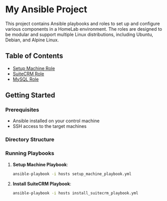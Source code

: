 # My Ansible Project

This project contains Ansible playbooks and roles to set up and configure various components in a HomeLab environment. The roles are designed to be modular and support multiple Linux distributions, including Ubuntu, Debian, and Alpine Linux.

## Table of Contents

- [Setup Machine Role](roles/setup_machine/README.md)
- [SuiteCRM Role](roles/suitecrm/README.md)
- [MySQL Role](roles/mysql/README.md)

## Getting Started

### Prerequisites

- Ansible installed on your control machine
- SSH access to the target machines

### Directory Structure


### Running Playbooks

1. **Setup Machine Playbook**:
   ```sh
   ansible-playbook -i hosts setup_machine_playbook.yml

2. **Install SuiteCRM Playbook**:
    ```sh
    ansible-playbook -i hosts install_suitecrm_playbook.yml
